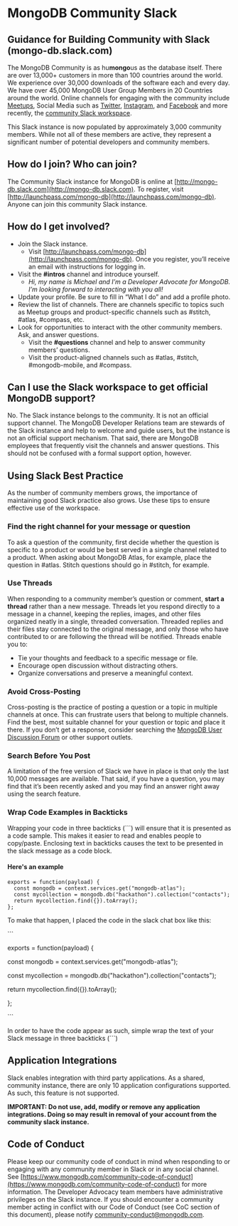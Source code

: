 # MongoDB Community Slack

## Guidance for Building Community with Slack (mongo-db.slack.com) 

The MongoDB Community is as hu**mongo**us as the database itself. There are over 13,000+ customers in more than 100 countries around the world. We experience over 30,000 downloads of the software each and every day. We have over 45,000 MongoDB User Group Members in 20 Countries around the world. Online channels for engaging with the community include [Meetups](https://www.meetup.com/pro/mongodb), Social Media such as [Twitter](http://twitter.com/mongodb), [Instagram](http://instagram.com/mongodb), and [Facebook](http://facebook.com/mongodb) and more recently, the [community Slack workspace](http://mongo-db.slack.com).

This Slack instance is now populated by approximately 3,000 community members. While not all of these members are active, they represent a significant number of potential developers and community members.


## How do I join? Who can join?

The Community Slack instance for MongoDB is online at [http://mongo-db.slack.com](http://mongo-db.slack.com). To register, visit [http://launchpass.com/mongo-db](http://launchpass.com/mongo-db).  Anyone can join this community Slack instance.


## How do I get involved?

*   Join the Slack instance. 
    *   Visit [http://launchpass.com/mongo-db](http://launchpass.com/mongo-db). Once you register, you’ll receive an email with instructions for logging in.
*   Visit the **#intros** channel and introduce yourself. 
    *   _Hi, my name is Michael and I’m a Developer Advocate for MongoDB. I’m looking forward to interacting with you all!_
*   Update your profile.  Be sure to fill in “What I do” and add a profile photo.
*   Review the list of channels. There are channels specific to topics such as Meetup groups and product-specific channels such as #stitch, #atlas, #compass, etc.
*   Look for opportunities to interact with the other community members. Ask, and answer questions.
    *   Visit the **#questions** channel and help to answer community members’ questions. 
    *   Visit the product-aligned channels such as #atlas, #stitch, #mongodb-mobile, and #compass.


## Can I use the Slack workspace to get official MongoDB support?

No. The Slack instance belongs to the community. It is not an official support channel. The MongoDB Developer Relations team are stewards of the Slack instance and help to welcome and guide users, but the instance is not an official support mechanism.  That said, there are MongoDB employees that frequently visit the channels and answer questions. This should not be confused with a formal support option, however.

## Using Slack Best Practice

As the number of community members grows, the importance of maintaining good Slack practice also grows. Use these tips to ensure effective use of the workspace.

### Find the right channel for your message or question

To ask a question of the community, first decide whether the question is specific to a product or would be best served in a single channel related to a product. When asking about MongoDB Atlas, for example, place the question in #atlas. Stitch questions should go in #stitch, for example.

### Use Threads

When responding to a community member’s question or comment, **start a thread** rather than a new message. Threads let you respond directly to a message in a channel, keeping the replies, images, and other files organized neatly in a single, threaded conversation. Threaded replies and their files stay connected to the original message, and only those who have contributed to or are following the thread will be notified. Threads enable you to:

*   Tie your thoughts and feedback to a specific message or file.
*   Encourage open discussion without distracting others.
*   Organize conversations and preserve a meaningful context.


### Avoid Cross-Posting

Cross-posting is the practice of posting a question or a topic in multiple channels at once. This can frustrate users that belong to multiple channels. Find the best, most suitable channel for your question or topic and place it there. If you don’t get a response, consider searching the [MongoDB User Discussion Forum](https://groups.google.com/forum/#!forum/mongodb-user) or other support outlets.


### Search Before You Post

A limitation of the free version of Slack we have in place is that only the last 10,000 messages are available. That said, if you have a question, you may find that it’s been recently asked and you may find an answer right away using the search feature.

### Wrap Code Examples in Backticks

Wrapping your code in three backticks (\`\`\`) will ensure that it is presented as a code sample. This makes it easier to read and enables people to copy/paste.  Enclosing text in backticks causes the text to be presented in the slack message as a code block.

#### Here's an example
```
exports = function(payload) {
  const mongodb = context.services.get("mongodb-atlas");
  const mycollection = mongodb.db("hackathon").collection("contacts");
  return mycollection.find({}).toArray();
};
```

To make that happen, I placed the code in the slack chat box like this:

\`\`\`

exports = function(payload) {

  const mongodb = context.services.get("mongodb-atlas");
  
  const mycollection = mongodb.db("hackathon").collection("contacts");
  
  return mycollection.find({}).toArray();
  
};

\`\`\`

In order to have the code appear as such, simple wrap the text of your Slack message in three backticks (\`\`\`)

## Application Integrations

Slack enables integration with third party applications. As a shared, community instance, there are only 10 application configurations supported. As such, this feature is not supported. 

**IMPORTANT: Do not use, add, modify or remove any application integrations. Doing so may result in removal of your account from the community slack instance.** 

## Code of Conduct

Please keep our community code of conduct in mind when responding to or engaging with any community member in Slack or in any social channel.  See [https://www.mongodb.com/community-code-of-conduct](https://www.mongodb.com/community-code-of-conduct) for more information.  The Developer Advocacy team members have administrative privileges on the Slack instance. If you should encounter a community member acting in conflict with our Code of Conduct (see CoC section of this document), please notify community-conduct@mongodb.com. 
